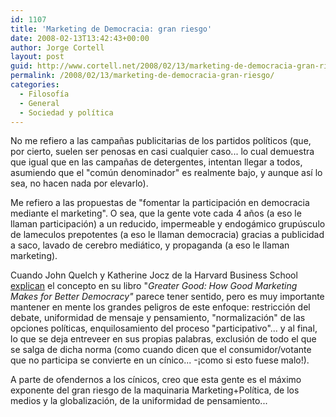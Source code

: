```yaml
---
id: 1107
title: 'Marketing de Democracia: gran riesgo'
date: 2008-02-13T13:42:43+00:00
author: Jorge Cortell
layout: post
guid: http://www.cortell.net/2008/02/13/marketing-de-democracia-gran-riesgo/
permalink: /2008/02/13/marketing-de-democracia-gran-riesgo/
categories:
  - Filosofí­a
  - General
  - Sociedad y polí­tica
---
```

No me refiero a las campañas publicitarias de los partidos polí­ticos (que, por cierto, suelen ser penosas en casi cualquier caso... lo cual demuestra que igual que en las campañas de detergentes, intentan llegar a todos, asumiendo que el "común denominador" es realmente bajo, y aunque así­ lo sea, no hacen nada por elevarlo).

Me refiero a las propuestas de "fomentar la participación en democracia mediante el marketing". O sea, que la gente vote cada 4 años (a eso le llaman participación) a un reducido, impermeable y endogámico grupúsculo de lameculos prepotentes (a eso le llaman democracia) gracias a publicidad a saco, lavado de cerebro mediático, y propaganda (a eso le llaman marketing).

Cuando John Quelch y Katherine Jocz de la Harvard Business School <a title="hbswk.hbs.edu" target="_blank" href="http://hbswk.hbs.edu/item/5774.html">explican</a> el concepto en su libro "<cite>Greater Good: How Good Marketing Makes for Better Democracy"</cite> parece tener sentido, pero es muy importante mantener en mente los grandes peligros de este enfoque: restricción del debate, uniformidad de mensaje y pensamiento, "normalización" de las opciones polí­ticas, enquilosamiento del proceso "participativo"... y al final, lo que se deja entreveer en sus propias palabras, exclusión de todo el que se salga de dicha norma (como cuando dicen que el consumidor/votante que no participa se convierte en un cí­nico... -¡como si esto fuese malo!).

A parte de ofendernos a los cí­nicos, creo que esta gente es el máximo exponente del gran riesgo de la maquinaria Marketing+Polí­tica, de los medios y la globalización, de la uniformidad de pensamiento...